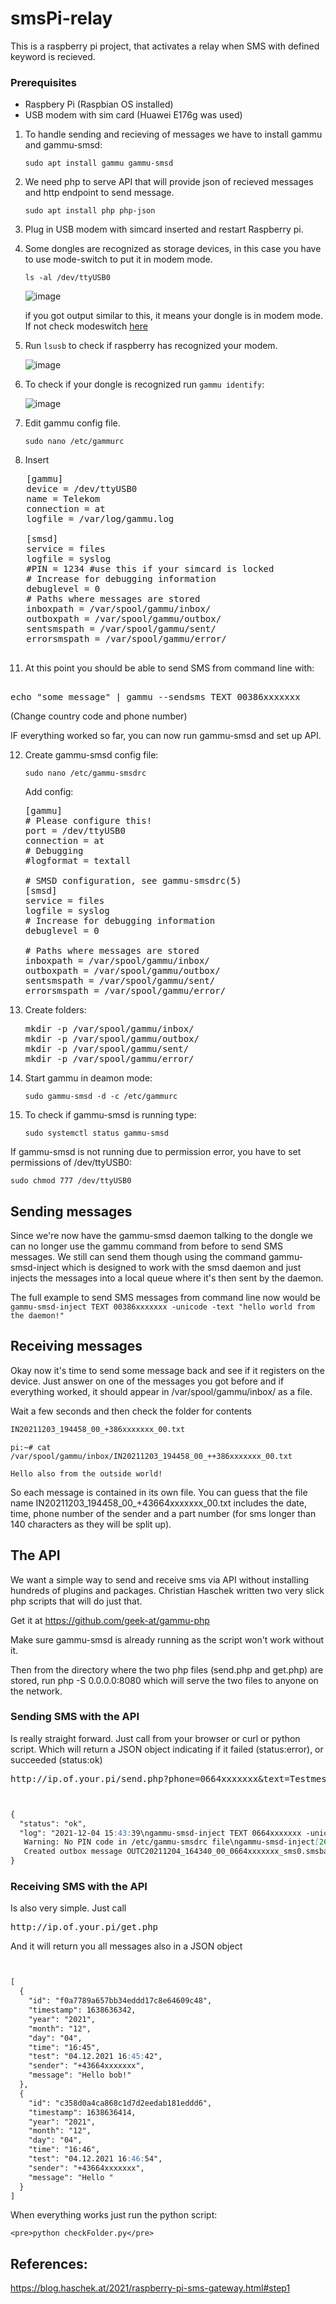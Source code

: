 # smsPi-relay

This is a raspberry pi project, that activates a relay when SMS with defined keyword is recieved.


### Prerequisites
- Raspbery Pi  (Raspbian OS installed) 
- USB modem with sim card (Huawei E176g was used)


1. To handle sending and recieving of messages we have to install gammu and gammu-smsd:
   
   ```sudo apt install gammu gammu-smsd```



3. We need php to serve API that will provide json of recieved messages and http endpoint to send message.
   
   ```sudo apt install php php-json```


5. Plug in USB modem with simcard inserted and restart Raspberry pi.


6. Some dongles are recognized as storage devices, in this case you have to use mode-switch to put it in modem mode.
 
   ```ls -al /dev/ttyUSB0```

   
   ![image](https://github.com/hrch3k/smsPi-relay/assets/24423488/4ea73a80-cdb1-44e2-bac9-b34877f95b41)
   
   if you got output similar to this, it means your dongle is in modem mode. If not check modeswitch [here](https://wiki-ubuntuusers-de.translate.goog/USB_ModeSwitch/?_x_tr_sl=de&_x_tr_tl=en&_x_tr_hl=de)


7. Run ```lsusb``` to check if raspberry has recognized your modem.
   
   ![image](https://github.com/hrch3k/smsPi-relay/assets/24423488/ed6fd849-89bc-4e2b-ba17-b90bfdf3ef8c)

   

8. To check if your dongle is recognized run ```gammu identify```:

   ![image](https://github.com/hrch3k/smsPi-relay/assets/24423488/1ec949cc-539f-419c-9710-b638530328dc)


9. Edit gammu config file.
   ```
   sudo nano /etc/gammurc
   ```

10. Insert

   <pre>
   [gammu]
   device = /dev/ttyUSB0
   name = Telekom
   connection = at
   logfile = /var/log/gammu.log

   [smsd]
   service = files
   logfile = syslog
   #PIN = 1234 #use this if your simcard is locked
   # Increase for debugging information
   debuglevel = 0
   # Paths where messages are stored
   inboxpath = /var/spool/gammu/inbox/
   outboxpath = /var/spool/gammu/outbox/
   sentsmspath = /var/spool/gammu/sent/
   errorsmspath = /var/spool/gammu/error/
   </pre>



11. At this point you should be able to send SMS from command line with:
<pre> 
echo "some message" | gammu --sendsms TEXT 00386xxxxxxx </pre> (Change country code and phone number)


IF everything worked so far, you can now run gammu-smsd and set up API.

12. Create gammu-smsd config file:
    ```
    sudo nano /etc/gammu-smsdrc
    ```

    Add config:
    
    <pre>
    [gammu]
    # Please configure this!
    port = /dev/ttyUSB0
    connection = at
    # Debugging
    #logformat = textall

    # SMSD configuration, see gammu-smsdrc(5)
    [smsd]
    service = files
    logfile = syslog
    # Increase for debugging information
    debuglevel = 0

    # Paths where messages are stored
    inboxpath = /var/spool/gammu/inbox/
    outboxpath = /var/spool/gammu/outbox/
    sentsmspath = /var/spool/gammu/sent/
    errorsmspath = /var/spool/gammu/error/
    </pre>


13. Create folders:
    <pre>
    mkdir -p /var/spool/gammu/inbox/
    mkdir -p /var/spool/gammu/outbox/
    mkdir -p /var/spool/gammu/sent/
    mkdir -p /var/spool/gammu/error/
    </pre>




14. Start gammu in deamon mode:
    ```
    sudo gammu-smsd -d -c /etc/gammurc
    ```

15. To check if gammu-smsd is running type:
    ```
    sudo systemctl status gammu-smsd
    ```


If gammu-smsd is not running due to permission error, you have to set permissions of /dev/ttyUSB0:
   ```
   sudo chmod 777 /dev/ttyUSB0
   ```



## Sending messages
Since we're now have the gammu-smsd daemon talking to the dongle we can no longer use the gammu command from before to send SMS messages.
We still can send them though using the command gammu-smsd-inject which is designed to work with the smsd daemon and just injects the messages
into a local queue where it's then sent by the daemon.

The full example to send SMS messages from command line now would be
    ```
    gammu-smsd-inject TEXT 00386xxxxxxx -unicode -text "hello world from the daemon!"```




## Receiving messages
Okay now it's time to send some message back and see if it registers on the device. Just answer on one of the messages you got before and if everything worked, it should appear in /var/spool/gammu/inbox/ as a file.

Wait a few seconds and then check the folder for contents

```bash ls /var/spool/gammu/inbox/
IN20211203_194458_00_+386xxxxxxx_00.txt
```

```
pi:~# cat /var/spool/gammu/inbox/IN20211203_194458_00_++386xxxxxxx_00.txt

Hello also from the outside world!

```
So each message is contained in its own file. You can guess that the file name IN20211203_194458_00_+43664xxxxxxx_00.txt 
includes the date, time, phone number of the sender and a part number (for sms longer than 140 characters as they will be split up).




## The API

We want a simple way to send and receive sms via API without installing hundreds of plugins and packages. 
Christian Haschek written two very slick php scripts that will do just that. 

Get it at https://github.com/geek-at/gammu-php

Make sure gammu-smsd is already running as the script won't work without it.

Then from the directory where the two php files (send.php and get.php) are stored, run php -S 0.0.0.0:8080 which will serve the two files to anyone on the network.



### Sending SMS with the API
Is really straight forward. Just call from your browser or curl or python script. Which will return a JSON object indicating if it failed (status:error), or succeeded (status:ok) 
<pre>http://ip.of.your.pi/send.php?phone=0664xxxxxxx&text=Testmessage</pre> 


```markdown


{
  "status": "ok",
  "log": "2021-12-04 15:43:39\ngammu-smsd-inject TEXT 0664xxxxxxx -unicode -text 'Testmessage'\ngammu-smsd-inject[2669]:
   Warning: No PIN code in /etc/gammu-smsdrc file\ngammu-smsd-inject[2669]:
   Created outbox message OUTC20211204_164340_00_0664xxxxxxx_sms0.smsbackup\nWritten message with ID /var/spool/gammu/outbox/OUTC20211204_164340_00_0664xxxxxxx_sms0.smsbackup\n\n\n"
}
```





### Receiving SMS with the API
Is also very simple. Just call 
<pre>http://ip.of.your.pi/get.php</pre>

And it will return you all messages also in a JSON object


```markdown


[
  {
    "id": "f0a7789a657bb34eddd17c8e64609c48",
    "timestamp": 1638636342,
    "year": "2021",
    "month": "12",
    "day": "04",
    "time": "16:45",
    "test": "04.12.2021 16:45:42",
    "sender": "+43664xxxxxxx",
    "message": "Hello bob!"
  },
  {
    "id": "c358d0a4ca868c1d7d2eedab181eddd6",
    "timestamp": 1638636414,
    "year": "2021",
    "month": "12",
    "day": "04",
    "time": "16:46",
    "test": "04.12.2021 16:46:54",
    "sender": "+43664xxxxxxx",
    "message": "Hello "
  }
]
```


When everything works just run the python script:

    <pre>python checkFolder.py</pre>

## References:
https://blog.haschek.at/2021/raspberry-pi-sms-gateway.html#step1



